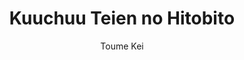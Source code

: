 ---
layout: post
title:  Kuuchuu Teien no Hitobito
outcome: ✅ Completed
author: Toume Kei
imgPath: kuuchuu.png
href: https://mangadex.org/title/94c2372b-c8f6-4d0a-9d74-39ce34ed4e1c/kuuchuu-teien-no-hitobito
---